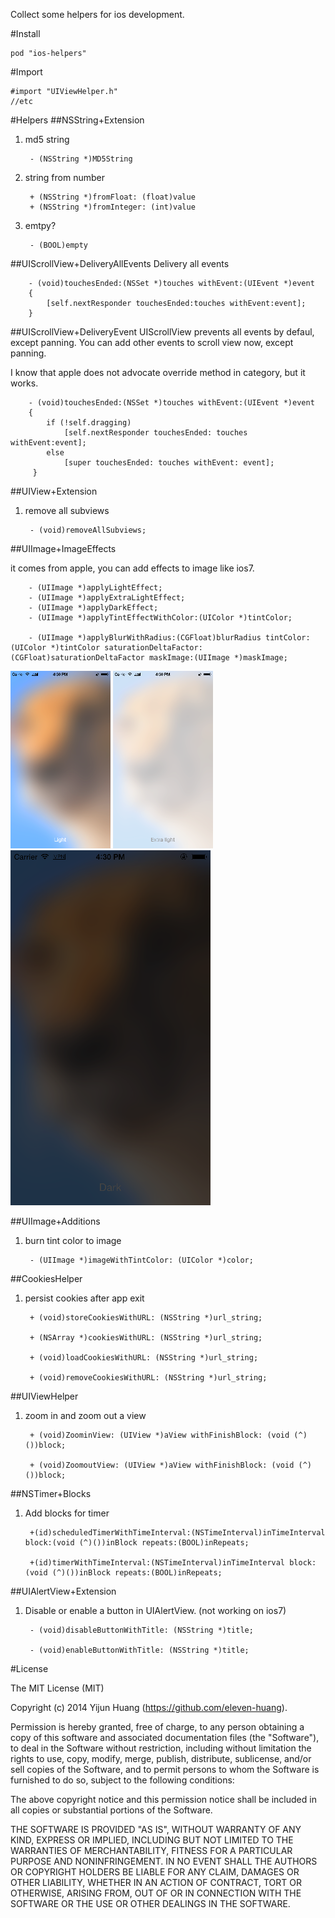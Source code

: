 Collect some helpers for ios development.

#Install
	
	pod "ios-helpers"

#Import
	
	#import "UIViewHelper.h"
	//etc

#Helpers
##NSString+Extension
1. md5 string
		
		- (NSString *)MD5String

2. string from number
	
		+ (NSString *)fromFloat: (float)value
		+ (NSString *)fromInteger: (int)value	
3. emtpy?
	
		- (BOOL)empty

##UIScrollView+DeliveryAllEvents
Delivery all events

		- (void)touchesEnded:(NSSet *)touches withEvent:(UIEvent *)event
		{
		    [self.nextResponder touchesEnded:touches withEvent:event];
		}

##UIScrollView+DeliveryEvent
UIScrollView prevents all events by defaul, except panning. You can add other events to scroll view now, except panning. 

I know that apple does not advocate override method in category, but it works.


		- (void)touchesEnded:(NSSet *)touches withEvent:(UIEvent *)event
		{
		    if (!self.dragging)
        		[self.nextResponder touchesEnded: touches withEvent:event];
		    else
		    	[super touchesEnded: touches withEvent: event];
		 }

##UIView+Extension
1. remove all subviews
		
		- (void)removeAllSubviews;
		
##UIImage+ImageEffects

it comes from apple, you can add effects to image like ios7.
		
		- (UIImage *)applyLightEffect;
		- (UIImage *)applyExtraLightEffect;
		- (UIImage *)applyDarkEffect;
		- (UIImage *)applyTintEffectWithColor:(UIColor *)tintColor;

		- (UIImage *)applyBlurWithRadius:(CGFloat)blurRadius tintColor:(UIColor *)tintColor saturationDeltaFactor:(CGFloat)saturationDeltaFactor maskImage:(UIImage *)maskImage;

![image](ios-helpers/UIImage+Effects1.png)
![image](ios-helpers/UIImage+Effects2.png)
![image](ios-helpers/UIImage+Effects3.png)

##UIImage+Additions
1. burn tint color to image

		
		- (UIImage *)imageWithTintColor: (UIColor *)color;
		
##CookiesHelper
1. persist cookies after app exit

		+ (void)storeCookiesWithURL: (NSString *)url_string;
		
		+ (NSArray *)cookiesWithURL: (NSString *)url_string;
		
		+ (void)loadCookiesWithURL: (NSString *)url_string;
		
		+ (void)removeCookiesWithURL: (NSString *)url_string;


##UIViewHelper
1. zoom in and zoom out a view
	
		
		+ (void)ZoominView: (UIView *)aView withFinishBlock: (void (^)())block;
		
		+ (void)ZoomoutView: (UIView *)aView withFinishBlock: (void (^)())block;
	
##NSTimer+Blocks
1. Add blocks for timer

		
		+(id)scheduledTimerWithTimeInterval:(NSTimeInterval)inTimeInterval block:(void (^)())inBlock repeats:(BOOL)inRepeats;
	
		+(id)timerWithTimeInterval:(NSTimeInterval)inTimeInterval block:(void (^)())inBlock repeats:(BOOL)inRepeats;
	
	
##UIAlertView+Extension
1. Disable or enable a button in UIAlertView. (not working on ios7)
	
	
	
		- (void)disableButtonWithTitle: (NSString *)title;
		
		- (void)enableButtonWithTitle: (NSString *)title;
		
		
		

#License

The MIT License (MIT)

Copyright (c) 2014 Yijun Huang (https://github.com/eleven-huang).

Permission is hereby granted, free of charge, to any person obtaining a copy
of this software and associated documentation files (the "Software"), to deal
in the Software without restriction, including without limitation the rights
to use, copy, modify, merge, publish, distribute, sublicense, and/or sell
copies of the Software, and to permit persons to whom the Software is
furnished to do so, subject to the following conditions:

The above copyright notice and this permission notice shall be included in
all copies or substantial portions of the Software.

THE SOFTWARE IS PROVIDED "AS IS", WITHOUT WARRANTY OF ANY KIND, EXPRESS OR
IMPLIED, INCLUDING BUT NOT LIMITED TO THE WARRANTIES OF MERCHANTABILITY,
FITNESS FOR A PARTICULAR PURPOSE AND NONINFRINGEMENT. IN NO EVENT SHALL THE
AUTHORS OR COPYRIGHT HOLDERS BE LIABLE FOR ANY CLAIM, DAMAGES OR OTHER
LIABILITY, WHETHER IN AN ACTION OF CONTRACT, TORT OR OTHERWISE, ARISING FROM,
OUT OF OR IN CONNECTION WITH THE SOFTWARE OR THE USE OR OTHER DEALINGS IN
THE SOFTWARE.
	
	
	